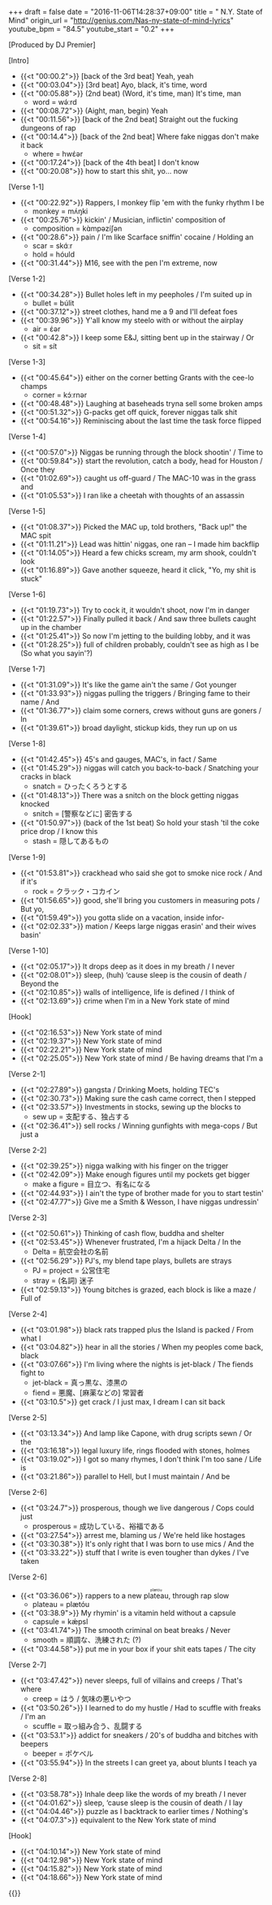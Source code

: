 +++
draft = false
date = "2016-11-06T14:28:37+09:00"
title = " N.Y. State of Mind"
origin_url = "http://genius.com/Nas-ny-state-of-mind-lyrics"
youtube_bpm = "84.5"
youtube_start = "0.2"
+++

[Produced by DJ Premier]  
  
[Intro]  

* {{<t "00:00.2">}}  [back of the 3rd beat] Yeah, yeah
* {{<t "00:03.04">}} [3rd beat] Ayo, black, it's time, word  
* {{<t "00:05.88">}} (2nd beat) (Word, it's time, man) It's time, man  
    * word = wə́ːrd
* {{<t "00:08.72">}} (Aight, man, begin) Yeah
* {{<t "00:11.56">}} [back of the 2nd beat] Straight out the fucking dungeons of rap  
* {{<t "00:14.4">}} [back of the 2nd beat] Where fake niggas don't make it back  
    * where = hwέər
* {{<t "00:17.24">}} [back of the 4th beat] I don't know
* {{<t "00:20.08">}} how to start this shit, yo... now
  
[Verse 1-1]  

* {{<t "00:22.92">}} Rappers, I monkey flip 'em with the funky rhythm I be  
    * monkey = mʌ́ŋki
* {{<t "00:25.76">}} kickin' / Musician, inflictin' composition of  
    * composition = kɑ̀mpəzíʃən
* {{<t "00:28.6">}} pain / I'm like Scarface sniffin' cocaine / Holding an
    * scar = skɑ́ːr 
    * hold = hóuld
* {{<t "00:31.44">}} M16, see with the pen I'm extreme, now

[Verse 1-2]  

* {{<t "00:34.28">}} Bullet holes left in my peepholes / I'm suited up in  
    * bullet = búlit 
* {{<t "00:37.12">}} street clothes, hand me a 9 and I'll defeat foes  
* {{<t "00:39.96">}} Y'all know my steelo with or without the airplay  
    * air = έər
* {{<t "00:42.8">}} I keep some E&J, sitting bent up in the stairway / Or
    * sit = sít

[Verse 1-3]  

* {{<t "00:45.64">}} either on the corner betting Grants with the cee-lo champs  
    * corner = kɔ́ːrnər
* {{<t "00:48.48">}} Laughing at baseheads tryna sell some broken amps  
* {{<t "00:51.32">}} G-packs get off quick, forever niggas talk shit  
* {{<t "00:54.16">}} Reminiscing about the last time the task force flipped  

[Verse 1-4]  

* {{<t "00:57.0">}} Niggas be running through the block shootin' / Time to 
* {{<t "00:59.84">}} start the revolution, catch a body, head for Houston / Once they
* {{<t "01:02.69">}} caught us off-guard / The MAC-10 was in the grass and  
* {{<t "01:05.53">}} I ran like a cheetah with thoughts of an assassin  

[Verse 1-5]  

* {{<t "01:08.37">}} Picked the MAC up, told brothers, "Back up!" the MAC spit  
* {{<t "01:11.21">}} Lead was hittin' niggas, one ran – I made him backflip  
* {{<t "01:14.05">}} Heard a few chicks scream, my arm shook, couldn't look  
* {{<t "01:16.89">}} Gave another squeeze, heard it click, "Yo, my shit is stuck"  

[Verse 1-6]  

* {{<t "01:19.73">}} Try to cock it, it wouldn't shoot, now I'm in danger  
* {{<t "01:22.57">}} Finally pulled it back / And saw three bullets caught up in the chamber 
* {{<t "01:25.41">}} So now I'm jetting to the building lobby, and it was
* {{<t "01:28.25">}} full of children probably, couldn't see as high as I be  (So what you sayin'?)

[Verse 1-7]  

* {{<t "01:31.09">}} It's like the game ain't the same / Got younger
* {{<t "01:33.93">}} niggas pulling the triggers / Bringing fame to their name / And
* {{<t "01:36.77">}} claim some corners, crews without guns are goners / In 
* {{<t "01:39.61">}} broad daylight, stickup kids, they run up on us  

[Verse 1-8]  

* {{<t "01:42.45">}} 45's and gauges, MAC's, in fact / Same
* {{<t "01:45.29">}} niggas will catch you back-to-back / Snatching your cracks in black  
    * snatch = ひったくろうとする
* {{<t "01:48.13">}} There was a snitch on the block getting niggas knocked  
    * snitch = [警察などに] 密告する
* {{<t "01:50.97">}} (back of the 1st beat) So hold your stash 'til the coke price drop / I know this 
    * stash = 隠してあるもの

[Verse 1-9]  

* {{<t "01:53.81">}} crackhead who said she got to smoke nice rock / And if it's
    * rock = クラック・コカイン
* {{<t "01:56.65">}} good, she'll bring you customers in measuring pots / But yo, 
* {{<t "01:59.49">}} you gotta slide on a vacation, inside infor-
* {{<t "02:02.33">}} mation / Keeps large niggas erasin' and their wives basin'  

[Verse 1-10]  

* {{<t "02:05.17">}} It drops deep as it does in my breath / I never
* {{<t "02:08.01">}} sleep, (huh) ‘cause sleep is the cousin of death / Beyond the 
* {{<t "02:10.85">}} walls of intelligence, life is defined / I think of
* {{<t "02:13.69">}} crime when I'm in a New York state of mind  
  
[Hook]  

* {{<t "02:16.53">}} New York state of mind  
* {{<t "02:19.37">}} New York state of mind
* {{<t "02:22.21">}} New York state of mind  
* {{<t "02:25.05">}} New York state of mind / Be having dreams that I'm a 

[Verse 2-1]  

* {{<t "02:27.89">}} gangsta / Drinking Moets, holding TEC's  
* {{<t "02:30.73">}} Making sure the cash came correct, then I stepped  
* {{<t "02:33.57">}} Investments in stocks, sewing up the blocks to  
    * sew up = 支配する、独占する
* {{<t "02:36.41">}} sell rocks / Winning gunfights with mega-cops / But just a

[Verse 2-2]  

* {{<t "02:39.25">}} nigga walking with his finger on the trigger  
* {{<t "02:42.09">}} Make enough figures until my pockets get bigger   
   * make a figure = 目立つ、有名になる
* {{<t "02:44.93">}} I ain't the type of brother made for you to start testin'  
* {{<t "02:47.77">}} Give me a Smith & Wesson, I have niggas undressin'  

[Verse 2-3]  

* {{<t "02:50.61">}} Thinking of cash flow, buddha and shelter  
* {{<t "02:53.45">}} Whenever frustrated, I'm a hijack Delta / In the  
    * Delta = 航空会社の名前
* {{<t "02:56.29">}} PJ's, my blend tape plays, bullets are strays  
    * PJ = project = 公営住宅
    * stray = (名詞) 迷子
* {{<t "02:59.13">}} Young bitches is grazed, each block is like a maze / Full of  

[Verse 2-4]  

* {{<t "03:01.98">}} black rats trapped plus the Island is packed / From what I  
* {{<t "03:04.82">}} hear in all the stories / When my peoples come back, black  
* {{<t "03:07.66">}} I'm living where the nights is jet-black / The fiends fight to  
    * jet-black = 真っ黒な、漆黒の
    * fiend = 悪魔、[麻薬などの] 常習者
* {{<t "03:10.5">}} get crack / I just max, I dream I can sit back  

[Verse 2-5]  

* {{<t "03:13.34">}} And lamp like Capone, with drug scripts sewn / Or the  
* {{<t "03:16.18">}} legal luxury life, rings flooded with stones, holmes  
* {{<t "03:19.02">}} I got so many rhymes, I don't think I'm too sane / Life is
* {{<t "03:21.86">}} parallel to Hell, but I must maintain / And be

[Verse 2-6]  

* {{<t "03:24.7">}} prosperous, though we live dangerous / Cops could just  
    * prosperous = 成功している、裕福である
* {{<t "03:27.54">}} arrest me, blaming us / We're held like hostages  
* {{<t "03:30.38">}} It's only right that I was born to use mics / And the  
* {{<t "03:33.22">}} stuff that I write is even tougher than dykes / I've taken

[Verse 2-6]  

* {{<t "03:36.06">}} rappers to a new <ruby>plateau<rt>plætóu</rt></ruby>, through rap slow  
    * plateau = plætóu
* {{<t "03:38.9">}} My rhymin' is a vitamin held without a capsule  
    * capsule = kǽpsl
* {{<t "03:41.74">}} The smooth criminal on beat breaks / Never  
    * smooth = 順調な、洗練された (?)
* {{<t "03:44.58">}} put me in your box if your shit eats tapes / The city

[Verse 2-7]  

* {{<t "03:47.42">}} never sleeps, full of villains and creeps / That's where 
   * creep = はう / 気味の悪いやつ
* {{<t "03:50.26">}} I learned to do my hustle / Had to scuffle with freaks / I'm an 
   * scuffle = 取っ組み合う、乱闘する
* {{<t "03:53.1">}} addict for sneakers  / 20's of buddha and bitches with beepers  
   * beeper = ポケベル
* {{<t "03:55.94">}} In the streets I can greet ya, about blunts I teach ya  

[Verse 2-8]  

* {{<t "03:58.78">}} Inhale deep like the words of my breath / I never 
* {{<t "04:01.62">}} sleep, ‘cause sleep is the cousin of death / I lay  
* {{<t "04:04.46">}} puzzle as I backtrack to earlier times / Nothing's  
* {{<t "04:07.3">}} equivalent to the New York state of mind  
  
[Hook]  

* {{<t "04:10.14">}} New York state of mind  
* {{<t "04:12.98">}} New York state of mind
* {{<t "04:15.82">}} New York state of mind  
* {{<t "04:18.66">}} New York state of mind

{{<y UKjj4hk0pV4>}}
